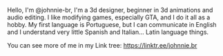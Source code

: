 Hello, I'm @johnnie-br, I'm a 3d designer, beginner in 3d animations and audio editing. I like modifying games, especially GTA, and I do it all as a hobby. My first language is Portuguese, but I can communicate in English and I understand very little Spanish and Italian... Latin language things.

You can see more of me in my Link tree: https://linktr.ee/johnnie.br

<!---
johnnie-br/johnnie-br is a ✨ special ✨ repository because its `README.md` (this file) appears on your GitHub profile.
You can click the Preview link to take a look at your changes.
--->
